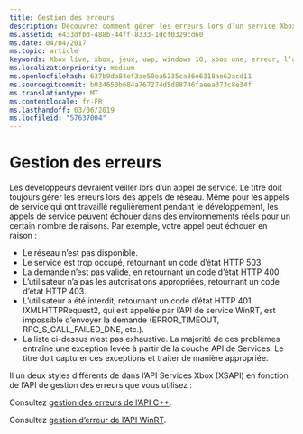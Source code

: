 ```yaml
---
title: Gestion des erreurs
description: Découvrez comment gérer les erreurs lors d’un service Xbox Live à appeler.
ms.assetid: e433dfbd-488b-44ff-8333-1dcf0329cd60
ms.date: 04/04/2017
ms.topic: article
keywords: Xbox live, xbox, jeux, uwp, windows 10, xbox une, erreur, l’appel de service
ms.localizationpriority: medium
ms.openlocfilehash: 637b9da84ef3ae50ea6235ca86e6318ae62acd11
ms.sourcegitcommit: b034650b684a767274d5d88746faeea373c8e34f
ms.translationtype: MT
ms.contentlocale: fr-FR
ms.lasthandoff: 03/06/2019
ms.locfileid: "57637004"
---
```

# <a name="error-handling"></a>Gestion des erreurs

Les développeurs devraient veiller lors d’un appel de service. Le titre doit toujours gérer les erreurs lors des appels de réseau. Même pour les appels de service qui ont travaillé régulièrement pendant le développement, les appels de service peuvent échouer dans des environnements réels pour un certain nombre de raisons. Par exemple, votre appel peut échouer en raison :

* Le réseau n’est pas disponible.
* Le service est trop occupé, retournant un code d’état HTTP 503.
* La demande n’est pas valide, en retournant un code d’état HTTP 400.
* L’utilisateur n’a pas les autorisations appropriées, retournant un code d’état HTTP 403.
* L’utilisateur a été interdit, retournant un code d’état HTTP 401.
IXMLHTTPRequest2, qui est appelée par l’API de service WinRT, est impossible d’envoyer la demande (ERROR_TIMEOUT, RPC_S_CALL_FAILED_DNE, etc.).
* La liste ci-dessus n’est pas exhaustive. La majorité de ces problèmes entraîne une exception levée à partir de la couche API de Services. Le titre doit capturer ces exceptions et traiter de manière appropriée.

Il un deux styles différents de dans l’API Services Xbox (XSAPI) en fonction de l’API de gestion des erreurs que vous utilisez :

Consultez [gestion des erreurs de l’API C++](error-handling-cpp.md).

Consultez [gestion d’erreur de l’API WinRT](error-handling-winrt.md).
